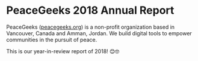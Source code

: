 # PeaceGeeks 2018 Annual Report

PeaceGeeks ([peacegeeks.org](https://peacegeeks.org)) is a non-profit organization based in Vancouver, Canada and Amman, Jordan. We build digital tools to empower communities in the pursuit of peace. 

This is our year-in-review report of 2018! 😊🤓 


